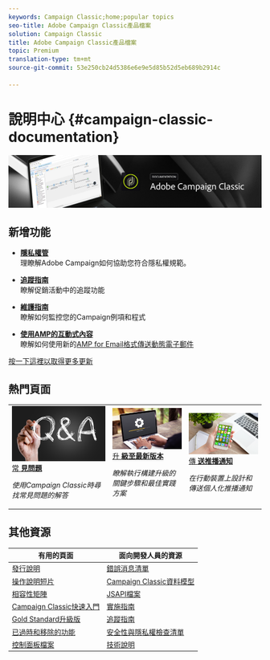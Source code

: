 ```yaml
---
keywords: Campaign Classic;home;popular topics
seo-title: Adobe Campaign Classic產品檔案
solution: Campaign Classic
title: Adobe Campaign Classic產品檔案
topic: Premium
translation-type: tm+mt
source-git-commit: 53e250cb24d5386e6e9e5d85b52d5eb689b2914c

---
```



# 說明中心 {#campaign-classic-documentation}

![](platform/using/assets/do-not-localize/banner_acc_doc.jpg)

## 新增功能

* **[隱私權管](https://helpx.adobe.com/campaign/kb/campaign-privacy.html)**<br/>理瞭解Adobe Campaign如何協助您符合隱私權規範。

* **[追蹤指南](https://helpx.adobe.com/campaign/kb/acc-tracking.html)**<br/>瞭解促銷活動中的追蹤功能

* **[維護指南](https://helpx.adobe.com/campaign/kb/acc-maintenance.html)**<br/>瞭解如何監控您的Campaign例項和程式

* **[使用AMP的互動式內容](delivery/using/defining-interactive-content.md)**<br/>瞭解如何使用新的[AMP for Email格式傳送動態電子郵件](https://amp.dev/about/email/)

[按一下這裡以取得更多更新](/help/rn/using/documentation-updates.md)

## 熱門頁面

<table>
<tr>
  <td>
    <a href="platform/using/common-questions.md">
      <img alt="常見問答集" src="platform/using/assets/FAQ.png"/>
    </a>
    <div>
      <a href="platform/using/common-questions.md">
    常 <strong>見問題</strong></a>
    </div>
    <p>
    <em>使用Campaign Classic時尋找常見問題的解答</em>
    <p>
  </td>
   <td>
    <a href="https://docs.campaign.adobe.com/doc/AC/getting_started/EN/buildUpgrade.html">
      <img alt="構建升級" src="platform/using/assets/upgrade.png" />
    </a>
    <div>
      <a href="https://docs.campaign.adobe.com/doc/AC/getting_started/EN/buildUpgrade.html">
    升 <strong>級至最新版本</strong></a>
    </div>
    <p>
    <em>瞭解執行構建升級的關鍵步驟和最佳實踐方案</em>
    <p>
  </td>
  <td>
    <a href="delivery/using/creating-notifications.md">
       <img alt="推播通知" src="platform/using/assets/push.png" />
    </a>
    <div>
       <a href="delivery/using/creating-notifications.md">
    傳 <strong>送推播通知</strong></a>
    </div>
    <p>
    <em>在行動裝置上設計和傳送個人化推播通知</em>
    <p>
  </td>
</tr>
</table>

## 其他資源

| 有用的頁面 | 面向開發人員的資源 |
|---|---|
| [發行說明](/help/rn/using/latest-release.md) | [錯誤消息清單](https://docs.adobe.com/content/help/en/campaign-classic/technicalresources/error_messages/error_codes.html) |
| [操作說明短片](https://docs.adobe.com/content/help/en/campaign-learn/campaign-classic-tutorials/overview.html) | [Campaign Classic資料模型](configuration/using/about-data-model.md) |
| [相容性矩陣](https://helpx.adobe.com/campaign/kb/compatibility-matrix.html) | [JSAPI檔案](https://docs.adobe.com/content/help/en/campaign-classic/technicalresources/api/p-1.html) |
| [Campaign Classic快速入門](platform/using/about-adobe-campaign-classic.md) | [實施指南](https://helpx.adobe.com/campaign/kb/acc-implementation.html) |
| [Gold Standard升級版](https://helpx.adobe.com/campaign/kb/gold-standard.html) | [追蹤指南](https://helpx.adobe.com/campaign/kb/acc-tracking.html) |
| [已過時和移除的功能](https://helpx.adobe.com/campaign/kb/deprecated-and-removed-features.html) | [安全性與隱私權檢查清單](https://helpx.adobe.com/campaign/kb/acc-security.html) |
| [控制面板檔案](https://docs.adobe.com/content/help/en/control-panel/using/control-panel-home.html) | [技術說明](https://helpx.adobe.com/campaign/kb/article-list.html) |
